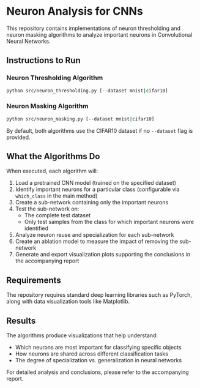 # Neuron Analysis for CNNs

This repository contains implementations of neuron thresholding and neuron masking algorithms to analyze important neurons in Convolutional Neural Networks.

## Instructions to Run

### Neuron Thresholding Algorithm
```bash
python src/neuron_thresholding.py [--dataset mnist|cifar10]
```

### Neuron Masking Algorithm
```bash
python src/neuron_masking.py [--dataset mnist|cifar10]
```

By default, both algorithms use the CIFAR10 dataset if no `--dataset` flag is provided.

## What the Algorithms Do

When executed, each algorithm will:

1. Load a pretrained CNN model (trained on the specified dataset)
2. Identify important neurons for a particular class (configurable via `which_class` in the main method)
3. Create a sub-network containing only the important neurons
4. Test the sub-network on:
   - The complete test dataset
   - Only test samples from the class for which important neurons were identified
5. Analyze neuron reuse and specialization for each sub-network
6. Create an ablation model to measure the impact of removing the sub-network
7. Generate and export visualization plots supporting the conclusions in the accompanying report

## Requirements

The repository requires standard deep learning libraries such as PyTorch, along with data visualization tools like Matplotlib.

## Results

The algorithms produce visualizations that help understand:
- Which neurons are most important for classifying specific objects
- How neurons are shared across different classification tasks
- The degree of specialization vs. generalization in neural networks

For detailed analysis and conclusions, please refer to the accompanying report.
